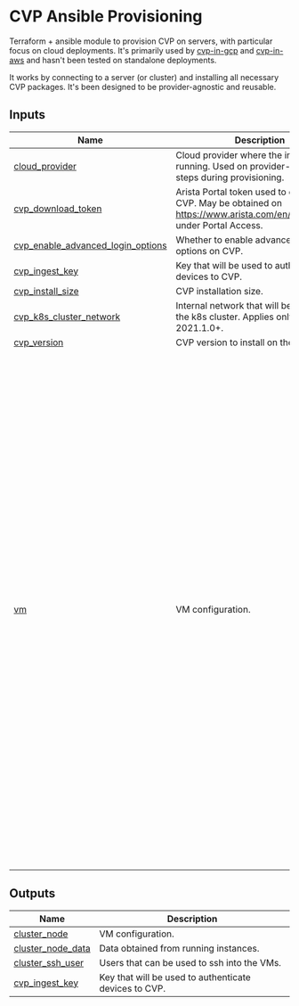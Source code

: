 # CVP Ansible Provisioning

Terraform + ansible module to provision CVP on servers, with particular focus on cloud deployments. It's primarily used by [cvp-in-gcp][cvp-in-gcp-url] and [cvp-in-aws][cvp-in-aws-url] and hasn't been tested on standalone deployments.

It works by connecting to a server (or cluster) and installing all necessary CVP packages. It's been designed to be provider-agnostic and reusable.

[cvp-in-gcp-url]: https://gitlab.aristanetworks.com/tac-team/cvp-in-gcp
[cvp-in-aws-url]: https://gitlab.aristanetworks.com/tac-team/cvp-in-aws

<!-- BEGIN_TF_DOCS -->
## Inputs

| Name | Description | Type | Default | Required |
|------|-------------|------|---------|:--------:|
| <a name="input_cloud_provider"></a> [cloud\_provider](#input\_cloud\_provider) | Cloud provider where the instances are running. Used on provider-specific steps during provisioning. | `string` | n/a | yes |
| <a name="input_cvp_download_token"></a> [cvp\_download\_token](#input\_cvp\_download\_token) | Arista Portal token used to download CVP. May be obtained on https://www.arista.com/en/users/profile under Portal Access. | `string` | n/a | yes |
| <a name="input_cvp_enable_advanced_login_options"></a> [cvp\_enable\_advanced\_login\_options](#input\_cvp\_enable\_advanced\_login\_options) | Whether to enable advanced login options on CVP. | `bool` | `false` | no |
| <a name="input_cvp_ingest_key"></a> [cvp\_ingest\_key](#input\_cvp\_ingest\_key) | Key that will be used to authenticate devices to CVP. | `string` | n/a | yes |
| <a name="input_cvp_install_size"></a> [cvp\_install\_size](#input\_cvp\_install\_size) | CVP installation size. | `string` | `null` | no |
| <a name="input_cvp_k8s_cluster_network"></a> [cvp\_k8s\_cluster\_network](#input\_cvp\_k8s\_cluster\_network) | Internal network that will be used inside the k8s cluster. Applies only to 2021.1.0+. | `string` | n/a | yes |
| <a name="input_cvp_version"></a> [cvp\_version](#input\_cvp\_version) | CVP version to install on the cluster. | `string` | n/a | yes |
| <a name="input_vm"></a> [vm](#input\_vm) | VM configuration. | <pre>list(object({<br>    disk = object({<br>      data = object({<br>        device     = string,<br>        mountpoint = optional(string),<br>        id         = optional(string)<br>      })<br>    }),<br>    ssh = object({<br>      username         = string,<br>      password         = optional(string),<br>      public_key       = optional(string),<br>      public_key_path  = optional(string),<br>      private_key      = string,<br>      private_key_path = string<br>    }),<br>    bootstrap = optional(object({<br>      username         = optional(string),<br>      password         = optional(string),<br>      private_key_path = optional(string)<br>    })),<br>    cpu = object({<br>      number = number,<br>    })<br>    memory = object({<br>      number = number,<br>    }),<br>    network = object({<br>      private = object({<br>        address   = string,<br>        interface = optional(string),<br>        subnet = object({<br>          netmask       = string,<br>          default_route = string<br>        })<br>      }),<br>      public = object({<br>        address = string<br>      })<br>    }),<br>    config = optional(object({<br>      dns      = optional(string),<br>      ntp      = string,<br>      hostname = optional(string)<br>    }))<br>  }))</pre> | n/a | yes |

## Outputs

| Name | Description |
|------|-------------|
| <a name="output_cluster_node"></a> [cluster\_node](#output\_cluster\_node) | VM configuration. |
| <a name="output_cluster_node_data"></a> [cluster\_node\_data](#output\_cluster\_node\_data) | Data obtained from running instances. |
| <a name="output_cluster_ssh_user"></a> [cluster\_ssh\_user](#output\_cluster\_ssh\_user) | Users that can be used to ssh into the VMs. |
| <a name="output_cvp_ingest_key"></a> [cvp\_ingest\_key](#output\_cvp\_ingest\_key) | Key that will be used to authenticate devices to CVP. |
<!-- END_TF_DOCS -->
